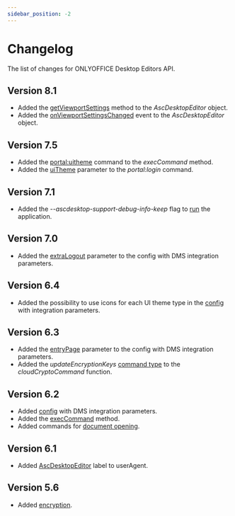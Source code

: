 ```yaml
---
sidebar_position: -2
---
```


# Changelog

The list of changes for ONLYOFFICE Desktop Editors API.

## Version 8.1

- Added the [getViewportSettings](../usage-api/adding-a-dms-provider/getting-viewport-settings.md) method to the *AscDesktopEditor* object.
- Added the [onViewportSettingsChanged](../usage-api/adding-a-dms-provider/getting-viewport-settings.md) event to the *AscDesktopEditor* object.

## Version 7.5

- Added the [portal:uitheme](../usage-api/adding-a-dms-provider/changing-a-theme.md) command to the *execCommand* method.
- Added the [uiTheme](../usage-api/adding-a-dms-provider/login-and-logout.md#uitheme) parameter to the *portal:login* command.

## Version 7.1

- Added the *--ascdesktop-support-debug-info-keep* flag to [run](../usage-api/debugging/running-in-debug-mode-on-windows.md#running-the-application) the application.

## Version 7.0

- Added the [extraLogout](../usage-api/adding-a-dms-provider/adding-a-dms-provider.md#extralogout) parameter to the config with DMS integration parameters.

## Version 6.4

- Added the possibility to use icons for each UI theme type in the [config](../usage-api/adding-a-dms-provider/adding-a-dms-provider.md) with integration parameters.

## Version 6.3

- Added the [entryPage](../usage-api/adding-a-dms-provider/adding-a-dms-provider.md#entrypage) parameter to the config with DMS integration parameters.
- Added the *updateEncryptionKeys* [command type](../usage-api/adding-a-dms-provider/encryption/encryption.md#type) to the *cloudCryptoCommand* function.

## Version 6.2

- Added [config](../usage-api/adding-a-dms-provider/adding-a-dms-provider.md) with DMS integration parameters.
- Added the [execCommand](../usage-api/adding-a-dms-provider/execcommand.md) method.
- Added commands for [document opening](../usage-api/adding-a-dms-provider/opening-documents.md).

## Version 6.1

- Added [AscDesktopEditor](../usage-api/adding-a-dms-provider/configuring-the-interaction.md) label to userAgent.

## Version 5.6

- Added [encryption](../usage-api/adding-a-dms-provider/encryption/encryption.md).
